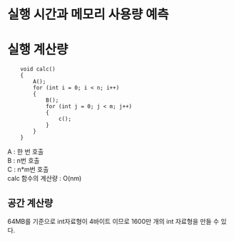 # 실행 시간과 메모리 사용량 예측

# 실행 계산량

		void calc()
		{
			A();
			for (int i = 0; i < n; i++)
			{
				B();
				for (int j = 0; j < m; j++)
				{
					c();
				}
			}
		}

A : 한 번 호출<br>
B : n번 호출<br>
C : n*m번 호출<br>
calc 함수의 계산량 : O(nm)<br>

## 공간 계산량
	
64MB를 기준으로 int자료형이 4바이트 이므로 1600만 개의 int 자료형을 만들 수 있다.
